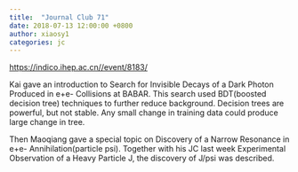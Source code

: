 ```yaml
---
title:  "Journal Club 71"
date: 2018-07-13 12:00:00 +0800
author: xiaosy1
categories: jc
---
```


<https://indico.ihep.ac.cn//event/8183/>


Kai gave an introduction to Search for Invisible Decays of a Dark Photon Produced in e+e- Collisions at BABAR. 
This search used BDT(boosted decision tree) techniques to further reduce background. Decision trees are powerful, 
but not stable. Any small change in training data could produce large change in tree. 


Then Maoqiang gave a special topic on Discovery of a Narrow Resonance in e+e- Annihilation(particle psi). 
Together with his JC last week Experimental Observation of a Heavy Particle J, the discovery of J/psi was described. 
